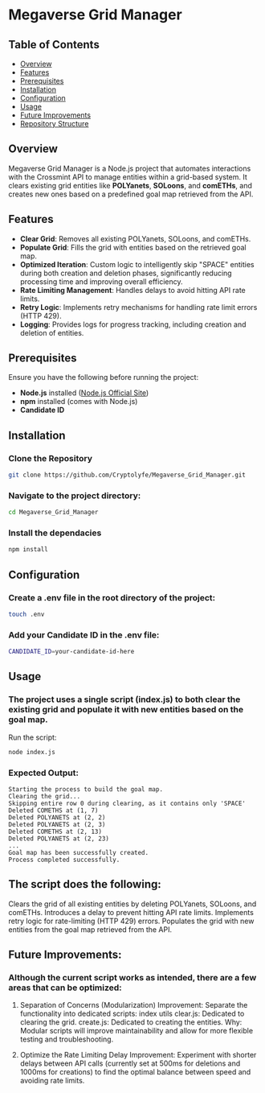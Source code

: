 # Megaverse Grid Manager

## Table of Contents
- [Overview](#overview)
- [Features](#features)
- [Prerequisites](#prerequisites)
- [Installation](#installation)
- [Configuration](#configuration)
- [Usage](#usage)
- [Future Improvements](#future-improvements)
- [Repository Structure](#repository-structure)

## Overview
Megaverse Grid Manager is a Node.js project that automates interactions with the Crossmint API to manage entities within a grid-based system. It clears existing grid entities like **POLYanets**, **SOLoons**, and **comETHs**, and creates new ones based on a predefined goal map retrieved from the API.

## Features
- **Clear Grid**: Removes all existing POLYanets, SOLoons, and comETHs.
- **Populate Grid**: Fills the grid with entities based on the retrieved goal map.
- **Optimized Iteration**: Custom logic to intelligently skip "SPACE" entities during both creation and deletion phases, significantly reducing processing time and improving overall efficiency.
- **Rate Limiting Management**: Handles delays to avoid hitting API rate limits.
- **Retry Logic**: Implements retry mechanisms for handling rate limit errors (HTTP 429).
- **Logging**: Provides logs for progress tracking, including creation and deletion of entities.

## Prerequisites
Ensure you have the following before running the project:
- **Node.js** installed ([Node.js Official Site](https://nodejs.org))
- **npm** installed (comes with Node.js)
- **Candidate ID**

## Installation

### Clone the Repository

```bash
git clone https://github.com/Cryptolyfe/Megaverse_Grid_Manager.git
```
### Navigate to the project directory:

```bash
cd Megaverse_Grid_Manager
```
### Install the dependacies

```bash
npm install
```
## Configuration
### Create a .env file in the root directory of the project:

```bash
touch .env
```
### Add your Candidate ID in the .env file:

```bash
CANDIDATE_ID=your-candidate-id-here
```
## Usage
### The project uses a single script (index.js) to both clear the existing grid and populate it with new entities based on the goal map.

Run the script:

```bash
node index.js
```
### Expected Output:
```
Starting the process to build the goal map.
Clearing the grid...
Skipping entire row 0 during clearing, as it contains only 'SPACE'
Deleted COMETHS at (1, 7)
Deleted POLYANETS at (2, 2)
Deleted POLYANETS at (2, 3)
Deleted COMETHS at (2, 13)
Deleted POLYANETS at (2, 23)
...
Goal map has been successfully created.
Process completed successfully.
```

## The script does the following:
Clears the grid of all existing entities by deleting POLYanets, SOLoons, and comETHs.
Introduces a delay to prevent hitting API rate limits.
Implements retry logic for rate-limiting (HTTP 429) errors.
Populates the grid with new entities from the goal map retrieved from the API.

## Future Improvements:
### Although the current script works as intended, there are a few areas that can be optimized:

1. Separation of Concerns (Modularization)
Improvement: Separate the functionality into dedicated scripts: 
index
utils
clear.js: Dedicated to clearing the grid.
create.js: Dedicated to creating the entities.
Why: Modular scripts will improve maintainability and allow for more flexible testing and troubleshooting.

2. Optimize the Rate Limiting Delay
Improvement: Experiment with shorter delays between API calls (currently set at 500ms for deletions and 1000ms for creations) to find the optimal balance between speed and avoiding rate limits.

